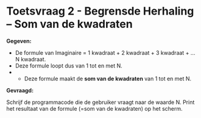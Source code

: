 # Toetsvraag 2 - Begrensde Herhaling – Som van de kwadraten

**Gegeven:**

* De formule van Imaginaire = 1 kwadraat + 2 kwadraat + 3 kwadraat + … N kwadraat. 
* Deze formule loopt dus van 1 tot en met N. 
* * Deze formule maakt de **som van de kwadraten** van 1 tot en met N. 

**Gevraagd:**

Schrijf de programmacode die de gebruiker vraagt naar de waarde N. Print het resultaat van de formule (=som van de kwadraten) op het scherm. 
